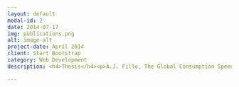 ```yaml
---
layout: default
modal-id: 2
date: 2014-07-17
img: publications.png
alt: image-alt
project-date: April 2014
client: Start Bootstrap
category: Web Development
description: <h4>Thesis</h4><p>A.J. Fillo, The Global Consumption Speeds of Premixed Large-Hydrocarbon Fuel/Air Turbulent Bunsen Flames, Master of Science Thesis, Oregon State University Scholars Archive, 2016, URL: <a href="http://hdl.handle.net/1957/60072">http://hdl.handle.net/1957/60072</a></p>

---
```

